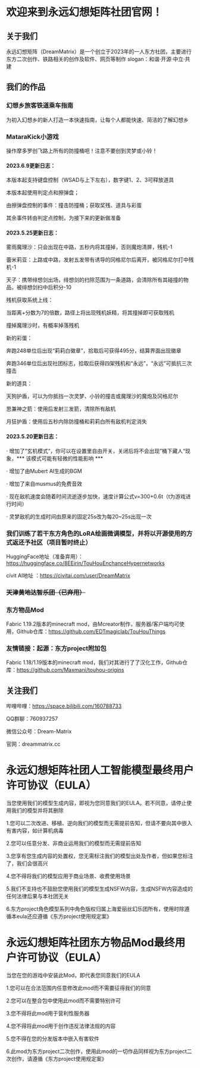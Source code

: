 # 欢迎来到永远幻想矩阵社团官网！

## 关于我们

永远幻想矩阵（DreamMatrix）是一个创立于2023年的一人东方社团，主要进行东方二次创作、铁路相关的创作及软件、网页等制作
slogan：和谐·开源·中立·共建

## 我们的作品

### 幻想乡旅客铁道乘车指南

为初入幻想乡的新人打造一本快速指南，让每个人都能快速、简洁的了解幻想乡

### MataraKick小游戏

操作摩多罗创飞路上所有的防撞桶吧！注意不要创到灵梦或小铃！

#### 2023.6.9更新日志：

本版本起支持键盘控制（WSAD与上下左右），数字键1、2、3可释放道具

本版本起使用判定点和擦弹盘；

由擦弹盘控制的事件：撞击防撞桶；获取奖残、道具与彩蛋

其余事件转由判定点控制，为接下来的更新做准备

#### 2023.5.25更新日志：

雾雨魔理沙：只会出现在中路，五秒内将其撞掉，否则魔炮清屏，残机-1

蕾米莉亚：上路或中路，发射五发带有诱导的冈格尼尔后离开，被冈格尼尔打中残机-1

天子：携带绯想剑出场，绯想剑的扫除范围为一条道路，会清除所有其碰撞的物品，被绯想剑扫中后积分-10

残机获取系统上线：

当距离+分数为7的倍数，路径上将出现残机妖精，将其撞掉即可获取残机

撞掉魔理沙时，有概率掉落残机

新的彩蛋：

奔跑248单位后出现“莉莉白徽章”，拾取后可获得495分，结算界面出现徽章

奔跑346单位后出现社团标志，拾取后获得四架残机和“永远”，“永远”可抵抗三次撞击

新的道具：

天狗护盾，可以为你抵挡一次灵梦、小铃的撞击或魔理沙的魔炮及冈格尼尔

思兼神之箭：使用后发射三发箭，清除所有敌机

月狂护盾：使用后五秒内除防撞桶和莉莉白所有敌机判定消失

#### 2023.5.20更新日志：

· 增加了”玄机模式“，你可以在设置里自由开关，关闭后将不会出现”桶下藏人“现象，*** 该模式可能有轻微的性能影响 ***

· 增加了由Mubert AI生成的BGM

· 增加了来自musmus的免费音效

· 现在敌机速度会随着时间流逝逐步加快，速度计算公式v=300+0.6t（t为游戏进行时间）

· 灵梦敌机的生成时间由原来的固定25s改为每20~25s出现一次

### 我们训练了若干东方角色的LoRA绘画微调模型，并将以开源使用的方式返还予社区（项目暂时终止）

HuggingFace地址（准备弃用）：https://huggingface.co/8EEirin/TouHouEnchanceHypernetworks

civit AI地址 ：https://civitai.com/user/DreamMatrix

### ~~天津黄地达智乐团（已弃用）~~

### 东方物品Mod

Fabric 1.19.2版本的minecraft mod，由Mcreator制作，服务器/客户端均可使用，Github仓库：https://github.com/EDTmagiclab/TouHouThings

### 友情链接：起源：东方project附加包

Fabric 1.18/1.19版本的minecraft mod，我们对其进行了了汉化工作，Github仓库：https://github.com/Maxmani/touhou-origins

## 关注我们

哔哩哔哩：https://space.bilibili.com/160788733

QQ群聊：760937257

微信公众号：Dream-Matrix

官网：dreammatrix.cc

# 永远幻想矩阵社团人工智能模型最终用户许可协议（EULA）

当您使用我们的模型生成内容，即视为您同意我们的EULA。若不同意，请停止使用我们的模型并将其删除

1.您可以二次改进、移植、逆向我们的模型而无需提前告知，但请不要向其中嵌入有害内容，如计算机病毒

2.您可以任意分发、非商业运用我们的模型而无需提前告知

3.您享有您生成内容的处置权，您无需标注我们的模型出处及作者，但如果您标注了，我们会很高兴

4.您不得将我们的模型应用于商业场景、收费使用场景

5.我们不支持也不鼓励您使用我们的模型生成NSFW内容，生成NSFW内容造成的任何法律后果与本社团无关

6.东方project角色模型系列中角色版权归属上海爱丽丝幻乐团所有，使用时除遵循本eula还应遵循《东方project使用规定案》

# 永远幻想矩阵社团东方物品Mod最终用户许可协议（EULA）

当您在您的游戏中安装此Mod，即代表您同意我们的EULA

1.您可以在合法范围内任意修改此mod而不需要征得我们的同意

2.您可以在整合包中使用此mod而不需要特别许可

3.您不得将此mod用于营利性服务器

4.您不得将此mod用于创作违反法律法规的内容

5.您不得在您的分发版本中嵌入有害软件

6.此mod为东方project二次创作，使用此mod的一切作品同样视为东方project二次创作，请遵循《东方project使用规定案》

<style> @import url('./styles.css?v=20220712.2'); </style>

